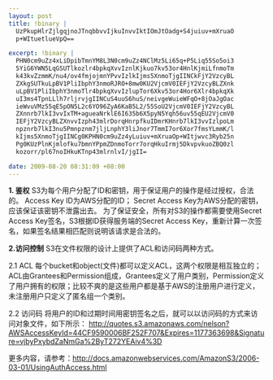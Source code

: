 ```yaml
--- 
layout: post
title: !binary |
  UzPkupHlrZjlgqjnoJTnqbbvvIjkuInvvIktIOmJtOadg+S4juiuv+mXruaO
  p+WItuetlueVpQ==

excerpt: !binary |
  PHN0cm9uZz4xLiDpibTmnYM8L3N0cm9uZz4NClMz5Li65q+P5Liq55So5oi3
  5YiG6YWN5LqGSUTlkozlr4bpkqXvvIznlKjkuo7kv53or4HnlKjmiLfnmoTm
  k43kvZzmmK/nu4/ov4fmjojmnYPvvIzlkIjms5XnmoTjgIINCkFjY2VzcyBL
  ZXkgSUTkuLpBV1PliIbphY3nmoRJRO+8mw0KU2VjcmV0IEFjY2VzcyBLZXnk
  uLpBV1PliIbphY3nmoTlr4bpkqXvvIzlupTor6Xkv53or4Hor6Xlr4bpkqXk
  uI3ms4TpnLLlh7rljrvjgIINCuS4uuS6huS/neivgeWuieWFqO+8jOaJgOac
  ieWvuVMz55qE5pON5L2c6YO96ZyA6KaB5L2/55SoU2VjcmV0IEFjY2VzcyBL
  ZXnnrb7lkI3vvIxTM+agueaNrklE6I635b6X5pyN5Yqh56uv55qEU2VjcmV0
  IEFjY2VzcyBLZXnvvIzph43mlrDorqHnrpfkuIDmrKHnrb7lkI3vvIzlpoLm
  npznrb7lkI3nu5Pmnpznm7jljLnphY3liJnor7TmmI7or6Xor7fmsYLmmK/l
  kIjms5XnmoTjgIINCg0KPHN0cm9uZz4yLuiuv+mXruaOp+WItjwvc3Ryb25n
  Pg0KUzPlnKjmlofku7bmnYPpmZDnmoTorr7orqHkuIrmj5DkvpvkuoZBQ0zl
  kozorr/pl67noIHkuKTnp43mlrnlvI/jgII=

date: 2009-08-20 08:31:09 +08:00
---
```

<strong>1. 鉴权</strong>
S3为每个用户分配了ID和密钥，用于保证用户的操作是经过授权，合法的。
Access Key ID为AWS分配的ID；
Secret Access Key为AWS分配的密钥，应该保证该密钥不泄露出去。
为了保证安全，所有对S3的操作都需要使用Secret Access Key签名，S3根据ID获得服务端的Secret Access Key，重新计算一次签名，如果签名结果相匹配则说明该请求是合法的。

<strong>2.访问控制</strong>
S3在文件权限的设计上提供了ACL和访问码两种方式。

2.1 ACL
每个bucket和object(文件)都可以定义ACL，这两个权限是相互独立的；ACL由Grantees和Permission组成，Grantees定义了用户类别，Permission定义了用户拥有的权限；比较不爽的是这些用户都是基于AWS的注册用户进行定义，未注册用户只定义了匿名组一个类别。

2.2 访问码
将用户的ID和过期时间用密钥签名之后，就可以以访问码的方式来访问对象文件，如下所示：
http://quotes.s3.amazonaws.com/nelson?AWSAccessKeyId=44CF9590006BF252F707&Expires=1177363698&Signature=vjbyPxybdZaNmGa%2ByT272YEAiv4%3D

更多内容，请参考：<a href="http://docs.amazonwebservices.com/AmazonS3/2006-03-01/UsingAuthAccess.html">http://docs.amazonwebservices.com/AmazonS3/2006-03-01/UsingAuthAccess.html</a>
